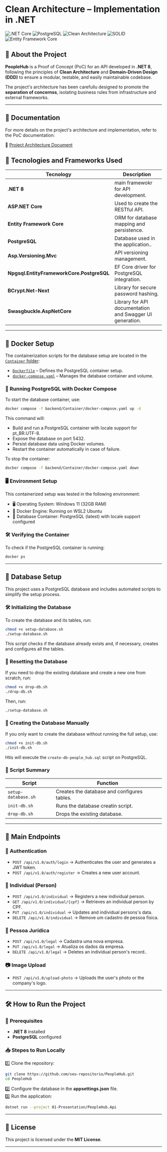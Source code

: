 # Clean Architecture – Implementation in .NET

![.NET Core](https://img.shields.io/badge/.NET%20Core-8.0-blueviolet?style=flat&logo=dotnet) 
![PostgreSQL](https://img.shields.io/badge/PostgreSQL-17-blue?logo=postgresql)
![Clean Architecture](https://img.shields.io/badge/Clean%20Architecture-Design%20Pattern-blue)
![SOLID](https://img.shields.io/badge/SOLID-Design%20Principles-orange)
![Entity Framework Core](https://img.shields.io/badge/-Entity_Framework_Core-777?logo=Microsoft&logoColor=0078D7&style=flat)

## 📌 About the Project
**PeopleHub** is a Proof of Concept (PoC) for an API developed in **.NET 8**, following the principles of **Clean Architecture** and **Domain-Driven Design (DDD)** to ensure a modular, testable, and easily maintainable codebase. 

The project's architecture has been carefullu designed to promote the **separation of concernss**, isolating business rules from infrastructure and external frameworks.

---

## 📄 Documentation

For more details on the project's architecture and implementation, refer to the PoC documentation:

📄 [Project Architecture Document](backend/docs/PoC-PeopleHub-v0.pdf)


## 🚀 Tecnologies and Frameworks Used
| Tecnology | Description |
|------------|-----------|
| **.NET 8** | main framewokr for API development. |
| **ASP.NET Core** | Used to create the RESTful API. |
| **Entity Framework Core** | ORM for database mapping and persistence. |
| **PostgreSQL** | Database used in the application.. |
| **Asp.Versioning.Mvc** |API versioning management. |
| **Npgsql.EntityFrameworkCore.PostgreSQL** | EF Core driver for PostgreSQL integration. |
| **BCrypt.Net-Next** | Library for secure password hashing. |
| **Swasgbuckle.AspNetCore** | Library for API documentation and Swagger UI generation. |

---

## 🐳 Docker Setup

The containerization scripts for the database setup are located in the [`Container` folder](backend/Container/):

- [`Dockerfile`](backend/Container/Dockerfile) – Defines the PostgreSQL container setup.
- [`docker-compose.yaml`](backend/Container/docker-compose.yaml) – Manages the database container and volume.

### 🚀 Running PostgreSQL with Docker Compose

To start the database container, use:

```bash
docker compose -f backend/Container/docker-compose.yaml up -d
```

This command will:

- Build and run a PostgreSQL container with locale support for pt_BR.UTF-8.
- Expose the database on port 5432.
- Persist database data using Docker volumes.
- Restart the container automatically in case of failure.

To stop the container:

```bash
docker compose -f backend/Container/docker-compose.yaml down
```

### 🖥️ Environment Setup

This containerized setup was tested in the following environment:

- 🖥️ Operating System: Windows 11 (32GB RAM)
- 🐧 Docker Engine: Running on WSL2 Ubuntu
- 🐘 Database Container: PostgreSQL (latest) with locale support configured

### 🛠️ Verifying the Container

To check if the PostgreSQL container is running:

```bash
docker ps
```
---
## 📌 Database Setup

This project uses a PostgreSQL database and includes automated scripts to simplify the setup process.

### 🛠️ Initializing the Database

To create the database and its tables, run:

```bash
chmod +x setup-database.sh
./setup-database.sh
```

This script checks if the database already exists and, if necessary, creates and configures all the tables.

### 🔄 Resetting the Database

If you need to drop the existing database and create a new one from scratch, run:

```bash
chmod +x drop-db.sh
./drop-db.sh
```

Then, run:

```bash
./setup-database.sh
```

### 🔹 Creating the Database Manually

If you only want to create the database without running the full setup, use:

```bash
chmod +x init-db.sh
./init-db.sh
```
Htis will execute the `create-db-people_hub.sql` script on PostgreSQL.

### 🚀 Script Summary

| Script              | Function                                      |
|---------------------|-----------------------------------------------|
| `setup-database.sh` | Creates the database and configures tables.   |
| `init-db.sh`        | Runs the database creatin script.             |
| `drop-db.sh`        | Drops the existing database.                  |

---
## 📡 Main Endpoints

### 🔑 **Authentication**
- `POST /api/v1.0/auth/login` → Authenticates the user and generates a JWT token.  
- `POST /api/v1.0/auth/register` → Creates a new user account.  

### 👤 **Individual (Person)**
- `POST /api/v1.0/individual` → Registers a new individual person.  
- `GET /api/v1.0/individual/{cpf}` → Retrieves an individual person by CPF.  
- `PUT /api/v1.0/individual` → Updates and individual persons's data.  
- `DELETE /api/v1.0/individual` → Remove um cadastro de pessoa física.  

### 🏢 **Pessoa Jurídica**
- `POST /api/v1.0/legal` → Cadastra uma nova empresa.  
- `PUT /api/v1.0/legal` → Atualiza os dados da empresa.  
- `DELETE /api/v1.0/legal` → Deletes an individual person's record..  

### 📷 **Image Upload**
- `POST /api/v1.0/upload-photo` → Uploads the user's photo or the company's logo.  

---

## 🛠️ How to Run the Project

### 📌 **Prerequisites**
- **.NET 8** installed  
- **PostgreSQL** configured  

### 📥 **Stepes to Run Locally**
1️⃣ Clone the repository:  
```bash
git clone https://github.com/seu-repositorio/PeopleHub.git
cd PeopleHub
```
2️⃣ Configure the database in the **appsettings.json** file.  
3️⃣ Run the application:  
```bash
dotnet run --project 01-Presentation/PeopleHub.Api
```

---

## 📜 License  
This project is licensed under the **MIT License**.  

---
